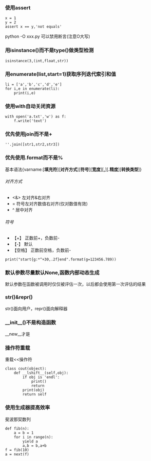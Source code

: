 ### 使用assert
```
x = 1
y = 2
assert x == y,'not equals'
```
python -O xxx.py 可以禁用断言(注意O大写)

### 用isinstance()而不是type()做类型检测
```
isinstance(3,(int,float,str))
```
### 用enumerate(list,start=1)获取序列迭代索引和值
```
li = ['a','b','c','d','e']
for i,e in enumerate(li):
    print(i,e)
```
### 使用with自动关闭资源
```
with open('a.txt','w') as f:
    f.write('text')
```
### 优先使用join而不是+
```
''.join([str1,str2,str3])
```
### 优先使用.format而不是%
基本语法{varname:[**填充符**][**对齐方式**][**符号**][**宽度**][**,**][**.精度**][**转换类型**]}
###### 对齐方式
* <&> 左对齐&右对齐
* = 符号左对齐数值右对齐(仅对数值有效)
* ^ 居中对齐  

###### 符号
* 【\+】     正数前+，负数前-
* 【\-】     默认
* 【空格】   正数前空格，负数前-
```
print("start{g:*^+30,.2f}end".format(g=123456.789))
```

### 默认参数尽量默认None,函数内部动态生成
默认参数在函数被调用时仅仅被评估一次，以后都会使用第一次评估的结果
### str()&repr()
str()面向用户，repr()面向解释器
### \_\_init\_\_()不是构造函数
\_\_new\_\_才是
### 操作符重载
重载<<操作符
```
class cout(object):
    def __lshift__(self,obj):
        if obj is 'endl':
            print()
            return
        print(obj)
        return self
```
### 使用生成器提高效率
斐波那契数列
```
def fib(n):
    a = b = 1
    for i in range(n):
        yield a
        a,b = b,a+b
f = fib(10)
a = next(f)
```
